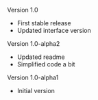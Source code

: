 Version 1.0
- First stable release
- Updated interface version

Version 1.0-alpha2
- Updated readme
- Simplified code a bit

Version 1.0-alpha1
- Initial version
